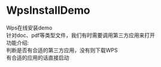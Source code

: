 # WpsInstallDemo
Wps在线安装demo</br>
针对doc、pdf等类型文件，我们有时需要调用第三方应用来打开</br>
功能介绍:</br>
判断是否有合适的第三方应用，没有则下载WPS</br>
有合适的应用的话直接启动
